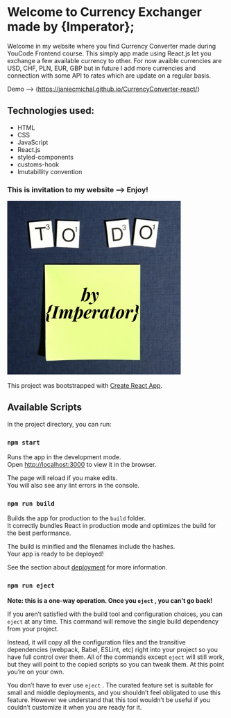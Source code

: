 # Welcome to Currency Exchanger made by {Imperator}; 

Welcome in my website where you find Currency Converter made during YouCode Frontend course. This simply app made using React.js let you exchange a few available currency to other. For now avaible currencies are USD, CHF, PLN, EUR, GBP but in future I add more currencies and connection with some API to rates which are update on a regular basis.

Demo --> (https://janiecmichal.github.io/CurrencyConverter-react/)

## Technologies used:

* HTML
* CSS
* JavaScript
* React.js
* styled-components
* customs-hook
* Imutabillity convention

### This is invitation to my website --> Enjoy!

![Imperium kodu](https://github.com/JaniecMichal/toDO-list-react/blob/master/src/App/images/OpenGraphImage.png?raw=true)

This project was bootstrapped with [Create React App](https://github.com/facebook/create-react-app).

## Available Scripts

In the project directory, you can run:

### `npm start`

Runs the app in the development mode.<br />
Open [http://localhost:3000](http://localhost:3000) to view it in the browser.

The page will reload if you make edits.<br />
You will also see any lint errors in the console.

### `npm run build`

Builds the app for production to the `build` folder.<br />
It correctly bundles React in production mode and optimizes the build for the best performance.

The build is minified and the filenames include the hashes.<br />
Your app is ready to be deployed!

See the section about [deployment](https://facebook.github.io/create-react-app/docs/deployment) for more information.

### `npm run eject`

**Note: this is a one-way operation. Once you `eject` , you can’t go back!**

If you aren’t satisfied with the build tool and configuration choices, you can `eject` at any time. This command will remove the single build dependency from your project.

Instead, it will copy all the configuration files and the transitive dependencies (webpack, Babel, ESLint, etc) right into your project so you have full control over them. All of the commands except `eject` will still work, but they will point to the copied scripts so you can tweak them. At this point you’re on your own.

You don’t have to ever use `eject` . The curated feature set is suitable for small and middle deployments, and you shouldn’t feel obligated to use this feature. However we understand that this tool wouldn’t be useful if you couldn’t customize it when you are ready for it.
